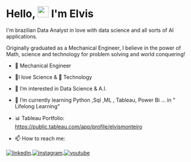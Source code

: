  <!---Boas Vindas Dinâmica---->
 <h1 align="left">Hello, <img src="https://raw.githubusercontent.com/kaueMarques/kaueMarques/master/hi.gif" width="30px"> I'm Elvis </h1>
 
 I'm brazilian Data Analyst in love with data science and all sorts of AI applications.
 
 Originally graduated as a Mechanical Engineer, I believe in the power of Math, science and technology for problem solving and world conquering!
 
- 🎯 Mechanical Engineer

- 💫I love Science &  🤖 Technology 

- 👀 I’m interested in Data Science & A.I.

- 🌱 I’m currently learning Python ,Sql ,ML , Tableau, Power Bi ... in " Lifelong Learning"
 
- 📊 Tableau Portfolio: https://public.tableau.com/app/profile/elvismonteiro
    
- 📫 How to reach me:

<!---Acesso direto para social links--->
<a href="https://www.linkedin.com/in/elvis-monteiro/" target="_blank">
  <img align="center" src="https://img.shields.io/badge/-ElvisM.-05122A?style=flat&logo=linkedin" alt="linkedin"/>
 
 <a href="https://www.instagram.com/elvisdelmore/" target="_blank">
  <img align="center" src="https://img.shields.io/badge/-ElvisM.-05122A?style=flat&logo=instagram" alt="instagram"/>
  
  <a href="https://www.youtube.com/channel/UCQENKLCa8qvzsD-IKvhpyZA" target="_blank">
  <img align="center" src="https://img.shields.io/badge/-ElvisM.-05122A?style=flat&logo=youtube" alt="youtube"/>

<!--a href="https://www.instagram.com/elvisdelmore/" target="_blank">
  <img align="center" src="https://img.shields.io/badge/-ElvisM.-05122A?style=flat&logo=instagram" alt="instagram"/>
  
  <!https://tabsoft.co/3RS1aNh/>
  
  
  
  
 <!------ 👋 Hi, I’m Elvis Monteiro 
 📫 How to reach me on
💞️ I’m looking to collaborate on 
▶️ 
ElvisRock/ElvisRock is a ✨ special ✨ repository because its `README.md` (this file) appears on your GitHub profile.
You can click the Preview link to take a look at your changes.
--->

